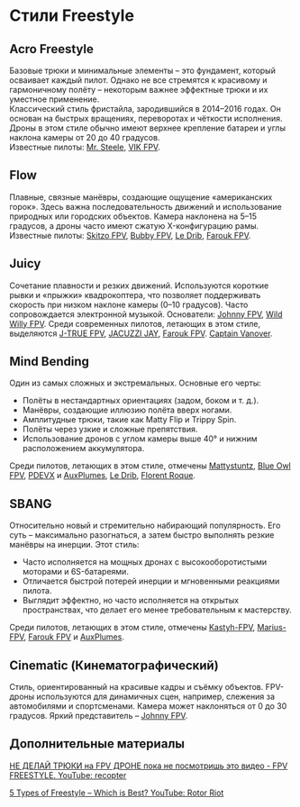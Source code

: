 # Стили Freestyle

## Acro Freestyle
Базовые трюки и минимальные элементы – это фундамент, который осваивает каждый пилот. Однако не все стремятся к красивому и гармоничному полёту – некоторым важнее эффектные трюки и их уместное применение.  
Классический стиль фристайла, зародившийся в 2014–2016 годах. Он основан на быстрых вращениях, переворотах и чёткости исполнения. Дроны в этом стиле обычно имеют верхнее крепление батареи и углы наклона камеры от 20 до 40 градусов.  
Известные пилоты: [Mr. Steele](https://www.youtube.com/@MrSteeleFPV), [VIK FPV](https://www.youtube.com/@VIKFPV).

## Flow
Плавные, связные манёвры, создающие ощущение «американских горок». Здесь важна последовательность движений и использование природных или городских объектов. Камера наклонена на 5–15 градусов, а дроны часто имеют сжатую X-конфигурацию рамы. Известные пилоты: [Skitzo FPV](https://www.youtube.com/@SkitzoFPV), [Bubby FPV](https://www.youtube.com/@BubbyFPV), [Le Drib](https://www.youtube.com/@LeDribFPV), [Farouk FPV](https://www.youtube.com/@faroukfpv2057).


## Juicy
Cочетание плавности и резких движений. Используются короткие рывки и «прыжки» квадрокоптера, что позволяет поддерживать скорость при низком наклоне камеры (0–10 градусов). Часто сопровождается электронной музыкой. Основатели: [Johnny FPV](https://www.youtube.com/@JohnnyFPV), [Wild Willy FPV](https://www.youtube.com/@WillardFPV617). Среди современных пилотов, летающих в этом стиле, выделяются [J-TRUE FPV](https://www.youtube.com/@JTRUEFPV), [JACUZZI JAY](https://www.youtube.com/@jacuzzijay/), [Farouk FPV](https://www.youtube.com/@faroukfpv2057). [Captain Vanover](https://www.youtube.com/@captainvanover).

## Mind Bending
Один из самых сложных и экстремальных. Основные его черты:
- Полёты в нестандартных ориентациях (задом, боком и т. д.).   
- Манёвры, создающие иллюзию полёта вверх ногами.  
- Амплитудные трюки, такие как Matty Flip и Trippy Spin.  
- Полёты через узкие и сложные препятствия.  
- Использование дронов с углом камеры выше 40° и нижним расположением аккумулятора.

Среди пилотов, летающих в этом стиле, отмечены [Mattystuntz](https://www.youtube.com/@mattystuntz), [Blue Owl FPV](https://www.youtube.com/@BlueOwlFPV), [PDEVX](https://www.youtube.com/@PDEVX) и [AuxPlumes](https://www.youtube.com/@AuxPlumes), [Le Drib](https://www.youtube.com/@LeDribFPV), [Florent Roque](https://www.youtube.com/@florentroque7190).

## SBANG
Относительно новый и стремительно набирающий популярность. Его суть – максимально разогнаться, а затем быстро выполнять резкие манёвры на инерции. Этот стиль:  
- Часто исполняется на мощных дронах с высокооборотистыми моторами и 6S-батареями.  
- Отличается быстрой потерей инерции и мгновенными реакциями пилота.  
- Выглядит эффектно, но часто исполняется на открытых пространствах, что делает его менее требовательным к мастерству.

Среди пилотов, летающих в этом стиле, отмечены [Kastyh-FPV](https://www.youtube.com/@kastyh-fpv), [Marius-FPV](https://www.youtube.com/@marius-fpv), [Farouk FPV](https://www.youtube.com/@faroukfpv2057) и [AuxPlumes](https://www.youtube.com/@AuxPlumes).

## Cinematic (Кинематографический)
Стиль, ориентированный на красивые кадры и съёмку объектов. FPV-дроны используются для динамичных сцен, например, слежения за автомобилями и спортсменами. Камера может наклоняться от 0 до 30 градусов. Яркий представитель – [Johnny FPV](https://www.youtube.com/@JohnnyFPV).

## Дополнительные материалы
[НЕ ДЕЛАЙ ТРЮКИ на FPV ДРОНЕ пока не посмотришь это видео - FPV FREESTYLE. YouTube: recopter](https://www.youtube.com/watch?v=bTjNxn2jQFw)

[5 Types of Freestyle – Which is Best? YouTube: Rotor Riot](https://www.youtube.com/watch?v=SuLT7dwm9Dw)
